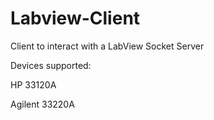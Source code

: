 Labview-Client
==============

Client to interact with a LabView Socket Server 

Devices supported:

HP 33120A

Agilent 33220A
